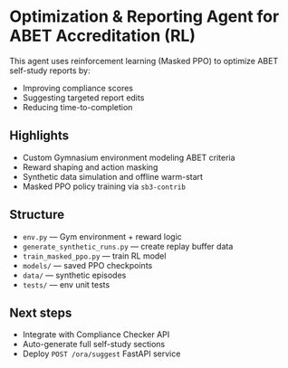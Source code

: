 # Optimization & Reporting Agent for ABET Accreditation (RL)

This agent uses reinforcement learning (Masked PPO) to optimize ABET self-study reports by:
- Improving compliance scores
- Suggesting targeted report edits
- Reducing time-to-completion

## Highlights
- Custom Gymnasium environment modeling ABET criteria
- Reward shaping and action masking
- Synthetic data simulation and offline warm-start
- Masked PPO policy training via `sb3-contrib`

## Structure
- `env.py` — Gym environment + reward logic
- `generate_synthetic_runs.py` — create replay buffer data
- `train_masked_ppo.py` — train RL model
- `models/` — saved PPO checkpoints
- `data/` — synthetic episodes
- `tests/` — env unit tests

## Next steps
- Integrate with Compliance Checker API
- Auto-generate full self-study sections
- Deploy `POST /ora/suggest` FastAPI service
